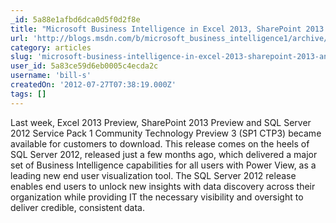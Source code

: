 ```yaml
---
_id: 5a88e1afbd6dca0d5f0d2f8e
title: "Microsoft Business Intelligence in Excel 2013, SharePoint 2013 and SQL Server 2012 SP1"
url: 'http://blogs.msdn.com/b/microsoft_business_intelligence1/archive/2012/07/23/microsoft-business-intelligence-in-excel-2013-sharepoint-2013-and-sql-server-2012-sp1.aspx'
category: articles
slug: 'microsoft-business-intelligence-in-excel-2013-sharepoint-2013-and-sql-server-2012-sp1'
user_id: 5a83ce59d6eb0005c4ecda2c
username: 'bill-s'
createdOn: '2012-07-27T07:38:19.000Z'
tags: []
---
```


Last week, Excel 2013 Preview, SharePoint 2013 Preview and SQL Server 2012 Service Pack 1 Community Technology Preview 3 (SP1 CTP3) became available for customers to download. This release comes on the heels of SQL Server 2012, released just a few months ago, which delivered a major set of Business Intelligence capabilities for all users with Power View, as a leading new end user visualization tool. The SQL Server 2012 release enables end users to unlock new insights with data discovery across their organization while providing IT the necessary visibility and oversight to deliver credible, consistent data.
